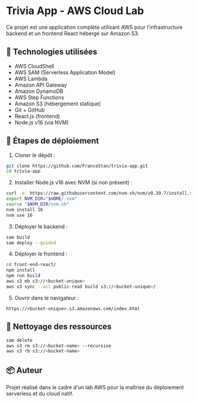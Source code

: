 # Trivia App - AWS Cloud Lab

Ce projet est une application complète utilisant AWS pour l'infrastructure backend et un frontend React hébergé sur Amazon S3.

## 🔧 Technologies utilisées

- AWS CloudShell
- AWS SAM (Serverless Application Model)
- AWS Lambda
- Amazon API Gateway
- Amazon DynamoDB
- AWS Step Functions
- Amazon S3 (hébergement statique)
- Git + GitHub
- React.js (frontend)
- Node.js v16 (via NVM)

## 🚀 Étapes de déploiement

1. Cloner le dépôt :
```bash
git clone https://github.com/FranceStan/trivia-app.git
cd trivia-app
```

2. Installer Node.js v16 avec NVM (si non présent) :
```bash
curl -o- https://raw.githubusercontent.com/nvm-sh/nvm/v0.39.7/install.sh | bash
export NVM_DIR="$HOME/.nvm"
source "$NVM_DIR/nvm.sh"
nvm install 16
nvm use 16
```

3. Déployer le backend :
```bash
sam build
sam deploy --guided
```

4. Déployer le frontend :
```bash
cd front-end-react/
npm install
npm run build
aws s3 mb s3://<bucket-unique>
aws s3 sync --acl public-read build s3://<bucket-unique>/
```

5. Ouvrir dans le navigateur :
```
https://<bucket-unique>.s3.amazonaws.com/index.html
```

## 🧹 Nettoyage des ressources

```bash
sam delete
aws s3 rm s3://<bucket-name> --recursive
aws s3 rb s3://<bucket-name>
```

## 📦 Auteur

Projet réalisé dans le cadre d'un lab AWS pour la maîtrise du déploiement serverless et du cloud natif.
